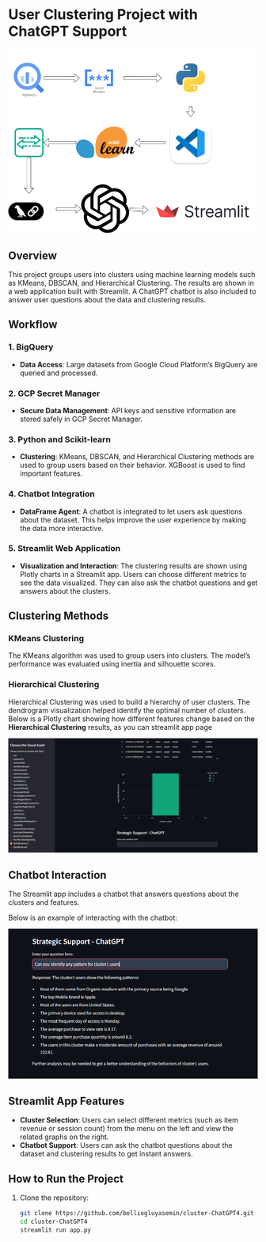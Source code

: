 # User Clustering Project with ChatGPT Support

![Workflow](clustersummary.drawio.png)

## Overview
This project groups users into clusters using machine learning models such as KMeans, DBSCAN, and Hierarchical Clustering. The results are shown in a web application built with Streamlit. A ChatGPT chatbot is also included to answer user questions about the data and clustering results.

## Workflow
### 1. **BigQuery**
   - **Data Access**: Large datasets from Google Cloud Platform’s BigQuery are queried and processed.

### 2. **GCP Secret Manager**
   - **Secure Data Management**: API keys and sensitive information are stored safely in GCP Secret Manager.

### 3. **Python and Scikit-learn**
   - **Clustering**: KMeans, DBSCAN, and Hierarchical Clustering methods are used to group users based on their behavior. XGBoost is used to find important features.

### 4. **Chatbot Integration**
   - **DataFrame Agent**: A chatbot is integrated to let users ask questions about the dataset. This helps improve the user experience by making the data more interactive.

### 5. **Streamlit Web Application**
   - **Visualization and Interaction**: The clustering results are shown using Plotly charts in a Streamlit app. Users can choose different metrics to see the data visualized. They can also ask the chatbot questions and get answers about the clusters.

## Clustering Methods

### KMeans Clustering
The KMeans algorithm was used to group users into clusters. The model’s performance was evaluated using inertia and silhouette scores.

### Hierarchical Clustering
Hierarchical Clustering was used to build a hierarchy of user clusters. The dendrogram visualization helped identify the optimal number of clusters. Below is a Plotly chart showing how different features change based on the **Hierarchical Clustering** results, as you can streamlit app page

![Hierarchical Clustering - Feature Analysis](web_plotly.png)

## Chatbot Interaction
The Streamlit app includes a chatbot that answers questions about the clusters and features. 



Below is an example of interacting with the chatbot:

![Chatbot Interaction with Agent](web_chatwithagent.png)

## Streamlit App Features
- **Cluster Selection**: Users can select different metrics (such as item revenue or session count) from the menu on the left and view the related graphs on the right.
- **Chatbot Support**: Users can ask the chatbot questions about the dataset and clustering results to get instant answers.

## How to Run the Project
1. Clone the repository:
   ```bash
   git clone https://github.com/belliogluyasemin/cluster-ChatGPT4.git
   cd cluster-ChatGPT4
   streamlit run app.py

